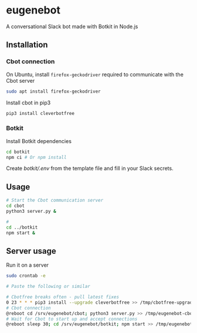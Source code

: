 # eugenebot
A conversational Slack bot made with Botkit in Node.js

## Installation

### Cbot connection

On Ubuntu, install `firefox-geckodriver` required to communicate with the
Cbot server
```bash
sudo apt install firefox-geckodriver
```

Install cbot in pip3
```bash
pip3 install cleverbotfree
```

### Botkit

Install Botkit dependencies
```bash
cd botkit
npm ci # Or npm install
```

Create _botkit/.env_ from the template file and fill in your Slack secrets.

## Usage

```bash
# Start the Cbot communication server
cd cbot
python3 server.py &

# 
cd ../botkit
npm start &
```

## Server usage

Run it on a server

```bash
sudo crontab -e

# Paste the following or similar

# Cbotfree breaks often - pull latest fixes
0 23 * * * pip3 install --upgrade cleverbotfree >> /tmp/cbotfree-upgrade.log 2>&1
# Cbot connection
@reboot cd /srv/eugenebot/cbot; python3 server.py >> /tmp/eugenebot-cbot.log 2>&1
# Wait for Cbot to start up and accept connections
@reboot sleep 30; cd /srv/eugenebot/botkit; npm start >> /tmp/eugenebot-botkit.log 2>&1
```

